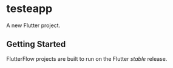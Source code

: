 # testeapp

A new Flutter project.

## Getting Started

FlutterFlow projects are built to run on the Flutter _stable_ release.

